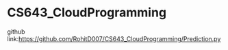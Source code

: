 # CS643_CloudProgramming

github link:https://github.com/RohitD007/CS643_CloudProgramming/Prediction.py
